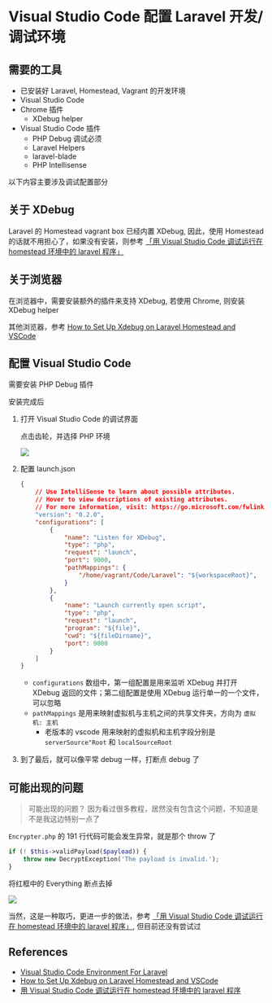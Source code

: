 # Visual Studio Code 配置 Laravel 开发/调试环境

## 需要的工具

- 已安装好 Laravel, Homestead, Vagrant 的开发环境
- Visual Studio Code
- Chrome 插件
    - XDebug helper
- Visual Studio Code 插件
    - PHP Debug 调试必须
    - Laravel Helpers
    - laravel-blade
    - PHP Intellisense

以下内容主要涉及调试配置部分

## 关于 XDebug

Laravel 的 Homestead vagrant box 已经内置 XDebug, 因此，使用 Homestead 的话就不用担心了，如果没有安装，则参考 [「用 Visual Studio Code 调试运行在 homestead 环境中的 laravel 程序」](http://www.cnblogs.com/kelsen/p/6368550.html)

## 关于浏览器

在浏览器中，需要安装额外的插件来支持 XDebug, 若使用 Chrome, 则安装 XDebug helper

其他浏览器，参考 [How to Set Up Xdebug on Laravel Homestead and VSCode](https://www.patrickstephan.me/post/how-to-set-up-xdebug-on-laravel-homestead-and-vscode.html)

## 配置 Visual Studio Code

需要安装 PHP Debug 插件

安装完成后

1. 打开 Visual Studio Code 的调试界面

    点击齿轮，并选择 PHP 环境

    ![](https://www.patrickstephan.me/images/post-images/xdebug-vscode/debugger.jpg)

2. 配置 launch.json

    ```json
    {
        // Use IntelliSense to learn about possible attributes.
        // Hover to view descriptions of existing attributes.
        // For more information, visit: https://go.microsoft.com/fwlink/?linkid=830387
        "version": "0.2.0",
        "configurations": [
            {
                "name": "Listen for XDebug",
                "type": "php",
                "request": "launch",
                "port": 9000,
                "pathMappings": {
                    "/home/vagrant/Code/Laravel": "${workspaceRoot}",
                }
            },
            {
                "name": "Launch currently open script",
                "type": "php",
                "request": "launch",
                "program": "${file}",
                "cwd": "${fileDirname}",
                "port": 9000
            }
        ]
    }
    ```
    
    - `configurations` 数组中，第一组配置是用来监听 XDebug 并打开 XDebug 返回的文件；第二组配置是使用 XDebug 运行单一的一个文件，可以忽略
    - `pathMappings` 是用来映射虚拟机与主机之间的共享文件夹，方向为 `虚拟机: 主机`
        - 老版本的 vscode 用来映射的虚拟机和主机字段分别是 `serverSource"Root` 和 `localSourceRoot`

3. 到了最后，就可以像平常 debug 一样，打断点 debug 了

## 可能出现的问题

> 可能出现的问题？
> 因为看过很多教程，居然没有包含这个问题，不知道是不是我这边特别一点了

`Encrypter.php` 的 191 行代码可能会发生异常，就是那个 throw 了

```php
if (! $this->validPayload($payload)) {
    throw new DecryptException('The payload is invalid.');
}
```

将红框中的 Everything 断点去掉

![](https://ws4.sinaimg.cn/large/006tNc79gy1fnanye5gm5j30ay03u0sr.jpg)

当然，这是一种取巧，更进一步的做法，参考 [「用 Visual Studio Code 调试运行在 homestead 环境中的 laravel 程序」](http://www.cnblogs.com/kelsen/p/6368550.html), 但目前还没有尝试过

## References

- [Visual Studio Code Environment For Laravel](https://medium.com/@ardanirohman/laravel-%EF%B8%8F-visual-studio-code-debug-environment-65440274d3b0)
- [How to Set Up Xdebug on Laravel Homestead and VSCode](https://www.patrickstephan.me/post/how-to-set-up-xdebug-on-laravel-homestead-and-vscode.html)
- [用 Visual Studio Code 调试运行在 homestead 环境中的 laravel 程序](http://www.cnblogs.com/kelsen/p/6368550.html)

